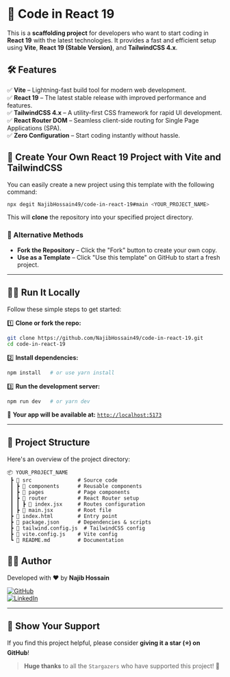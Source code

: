 # 🚀 Code in React 19  

This is a **scaffolding project** for developers who want to start coding in **React 19** with the latest technologies. It provides a fast and efficient setup using **Vite**, **React 19 (Stable Version)**, and **TailwindCSS 4.x**.  

## 🛠️ Features  

✅ **Vite** – Lightning-fast build tool for modern web development.  
✅ **React 19** – The latest stable release with improved performance and features.  
✅ **TailwindCSS 4.x** – A utility-first CSS framework for rapid UI development.  
✅ **React Router DOM** – Seamless client-side routing for Single Page Applications (SPA).  
✅ **Zero Configuration** – Start coding instantly without hassle.  


## 🚀 Create Your Own React 19 Project with Vite and TailwindCSS  

You can easily create a new project using this template with the following command:  

```bash
npx degit NajibHossain49/code-in-react-19#main <YOUR_PROJECT_NAME>
```  

This will **clone** the repository into your specified project directory.  

### 🔄 Alternative Methods  

- **Fork the Repository** – Click the "Fork" button to create your own copy.  
- **Use as a Template** – Click "Use this template" on GitHub to start a fresh project.  

---

## 🏃‍♂️ Run It Locally  

Follow these simple steps to get started:  

1️⃣ **Clone or fork the repo:**  

```bash
git clone https://github.com/NajibHossain49/code-in-react-19.git
cd code-in-react-19
```

2️⃣ **Install dependencies:**  

```bash
npm install   # or use yarn install
```

3️⃣ **Run the development server:**  

```bash
npm run dev   # or yarn dev
```

🔗 **Your app will be available at:** [`http://localhost:5173`](http://localhost:5173)  

---

## 📂 Project Structure  

Here's an overview of the project directory:  

```
📦 YOUR_PROJECT_NAME  
 ┣ 📂 src               # Source code  
 ┃ ┣ 📂 components      # Reusable components  
 ┃ ┣ 📂 pages           # Page components  
 ┃ ┣ 📂 router          # React Router setup  
 ┃ ┃ ┣ 📜 index.jsx     # Routes configuration  
 ┃ ┣ 📜 main.jsx        # Root file  
 ┣ 📜 index.html        # Entry point  
 ┣ 📜 package.json      # Dependencies & scripts  
 ┣ 📜 tailwind.config.js  # TailwindCSS config  
 ┣ 📜 vite.config.js    # Vite config  
 ┗ 📜 README.md         # Documentation  
```

## 🧑‍💻 Author  

Developed with ❤️ by **Najib Hossain**  

[![GitHub](https://img.shields.io/badge/GitHub-%23121011.svg?style=for-the-badge&logo=github&logoColor=white)](https://github.com/NajibHossain49)  
[![LinkedIn](https://img.shields.io/badge/LinkedIn-%230077B5.svg?style=for-the-badge&logo=linkedin&logoColor=white)](https://www.linkedin.com/in/md-najib-hossain)  

---

## 🌟 Show Your Support  

If you find this project helpful, please consider **giving it a star (⭐) on GitHub**!  

> **Huge thanks** to all the `Stargazers` who have supported this project! 🚀  

